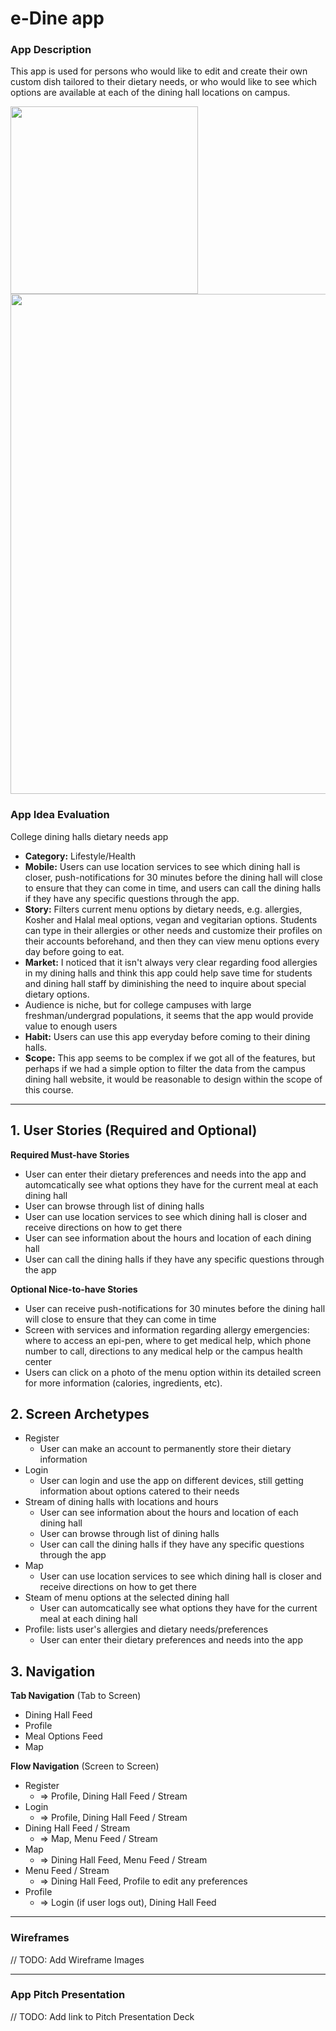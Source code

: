 # e-Dine app  

### App Description
This app is used for persons who would like to edit and create their own custom dish tailored to their dietary needs, or who would like to see which options are available at each of the dining hall locations on campus. 


<img src="https://i.imgur.com/z3Ccrrn.gif" width=300><br>
<img src="https://i.imgur.com/UnnfoDf.png" width=800><br>



### App Idea Evaluation
 College dining halls dietary needs app
- **Category:** Lifestyle/Health 
- **Mobile:** Users can use location services to see which dining hall is closer, push-notifications for 30 minutes before the dining hall will close to ensure that they can come in time, and users can call the dining halls if they have any specific questions through the app. 
- **Story:** Filters current menu options by dietary needs, e.g. allergies, Kosher and Halal meal options, vegan and vegitarian options. Students can type in their allergies or other needs and customize their profiles on their accounts beforehand, and then they can view menu options every day before going to eat. 
 - **Market:** I noticed that it isn't always very clear regarding food allergies in my dining halls and think this app could help save time for students and dining hall staff by diminishing the need to inquire about special dietary options. 
 - Audience is niche, but for college campuses with large freshman/undergrad populations, it seems that the app would provide value to enough users 
  - **Habit:** Users can use this app everyday before coming to their dining halls. 
  - **Scope:** This app seems to be complex if we got all of the features, but perhaps if we had a simple option to filter the data from the campus dining hall website, it would be reasonable to design within the scope of this course. 

---

## 1. User Stories (Required and Optional)

**Required Must-have Stories**

 * User can enter their dietary preferences and needs into the app and automcatically see what options they have for the current meal at each dining hall 
 * User can browse through list of dining halls 
 * User can use location services to see which dining hall is closer and receive directions on how to get there
 * User can see information about the hours and location of each dining hall 
 * User can call the dining halls if they have any specific questions through the app

**Optional Nice-to-have Stories**

 * User can receive push-notifications for 30 minutes before the dining hall will close to ensure that they can come in time
 * Screen with services and information regarding allergy emergencies: where to access an epi-pen, where to get medical help, which phone number to call, directions to any medical help or the campus health center
 * Users can click on a photo of the menu option within its detailed screen for more information (calories, ingredients, etc).


## 2. Screen Archetypes

 * Register
     * User can make an account to permanently store their dietary information
 * Login
     * User can login and use the app on different devices, still getting information about options catered to their needs
 * Stream of dining halls with locations and hours
     * User can see information about the hours and location of each dining hall 
     * User can browse through list of dining halls 
     * User can call the dining halls if they have any specific questions through the app
 * Map 
     * User can use location services to see which dining hall is closer and receive directions on how to get there 
 * Steam of menu options at the selected dining hall 
     * User can automcatically see what options they have for the current meal at each dining hall 
 * Profile: lists user's allergies and dietary needs/preferences
     * User can enter their dietary preferences and needs into the app
    
## 3. Navigation

**Tab Navigation** (Tab to Screen)

 * Dining Hall Feed
 * Profile
 * Meal Options Feed
 * Map 

**Flow Navigation** (Screen to Screen)

 * Register
     * => Profile, Dining Hall Feed / Stream
 * Login
     * => Profile, Dining Hall Feed / Stream
 * Dining Hall Feed / Stream
     * => Map, Menu Feed / Stream
 * Map
     * => Dining Hall Feed, Menu Feed / Stream
 * Menu Feed / Stream
      * => Dining Hall Feed, Profile to edit any preferences
 * Profile
     * => Login (if user logs out), Dining Hall Feed
---

### Wireframes
// TODO: Add Wireframe Images

---

### App Pitch Presentation
// TODO: Add link to Pitch Presentation Deck
